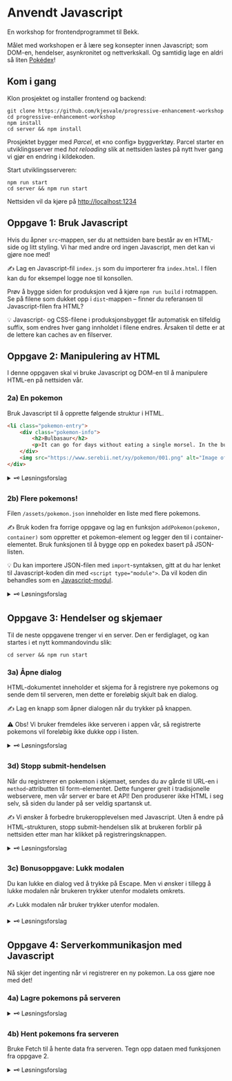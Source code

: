 # Anvendt Javascript

En workshop for frontendprogrammet til Bekk.

Målet med workshopen er å lære seg konsepter innen Javascript; som DOM-en, hendelser, asynkronitet og nettverkskall. Og samtidig lage en aldri så liten [Pokédex](https://github.com/kjesvale/anvendt-javascript/blob/main/assets/screenshots/register-pokemon.png)!

## Kom i gang

Klon prosjektet og installer frontend og backend:

```
git clone https://github.com/kjesvale/progressive-enhancement-workshop
cd progressive-enhancement-workshop
npm install
cd server && npm install
```

Prosjektet bygger med _Parcel_, et «no config» byggverktøy. Parcel starter en utviklingsserver med _hot reloading_ slik at nettsiden lastes på nytt hver gang vi gjør en endring i kildekoden.

Start utviklingsserveren:

```
npm run start
cd server && npm run start
```

Nettsiden vil da kjøre på [http://localhost:1234](http://localhost:1234)

## Oppgave 1: Bruk Javascript

Hvis du åpner `src`-mappen, ser du at nettsiden bare består av en HTML-side og litt styling. Vi har med andre ord ingen Javascript, men det kan vi gjøre noe med!

✍️ Lag en Javascript-fil `index.js` som du importerer fra `index.html`. I filen kan du for eksempel logge noe til konsollen.

Prøv å bygge siden for produksjon ved å kjøre `npm run build` i rotmappen. Se på filene som dukket opp i `dist`-mappen – finner du referansen til Javascript-filen fra HTML?

💡 Javascript- og CSS-filene i produksjonsbygget får automatisk en tilfeldig suffix, som endres hver gang innholdet i filene endres. Årsaken til dette er at de lettere kan caches av en filserver.

## Oppgave 2: Manipulering av HTML

I denne oppgaven skal vi bruke Javascript og DOM-en til å manipulere HTML-en på nettsiden vår.

### 2a) En pokemon

Bruk Javascript til å opprette følgende struktur i HTML.

```html
<li class="pokemon-entry">
    <div class="pokemon-info">
        <h2>Bulbasaur</h2>
        <p>It can go for days without eating a single morsel. In the bulb on its back, it stores energy.</p>
    </div>
    <img src="https://www.serebii.net/xy/pokemon/001.png" alt="Image of Bulbasaur" />
</div>
```

<details>
<summary>🗝 Løsningsforslag</summary>

```js
/* Opprett pokemon-noden som et listeelement */
const pokemonNode = document.createElement("li");
pokemonNode.classList.add("pokemon-entry");

/* Opprett tittel, beskrivelse og bilde */
const pokemonTitleNode = document.createElement("h2");
pokemonTitleNode.innerText = "Bulbasaur";

const pokemonDescNode = document.createElement("p");
pokemonDescNode.innerText =
    "It can go for days without eating a single morsel. In the bulb on its back, it stores energy.";

const pokemonImgNode = document.createElement("img");
pokemonImgNode.src = "https://www.serebii.net/xy/pokemon/001.png";
pokemonImgNode.alt = `Image of Bulbasaur`;

/* Legg tittel og beskrivelse i en ny div for informasjonen */
const pokemonInfoNode = document.createElement("div");
pokemonInfoNode.classList.add("pokemon-info");
pokemonInfoNode.appendChild(pokemonTitleNode);
pokemonInfoNode.appendChild(pokemonDescNode);

/* Legg info-noden og bilde-noden i pokemon-noden */
pokemonNode.appendChild(pokemonInfoNode);
pokemonNode.appendChild(pokemonImgNode);

/* Til slutt, legg til pokemon-noden i listen over pokemons */
const pokemonList = document.getElementById("pokemon-list");
pokemonList.appendChild(pokemonNode);
```

</details>


### 2b) Flere pokemons!

Filen `/assets/pokemon.json` inneholder en liste med flere pokemons.

✍️ Bruk koden fra forrige oppgave og lag en funksjon `addPokemon(pokemon, container)` som oppretter et pokemon-element og legger den til i container-elementet. Bruk funksjonen til å bygge opp en pokedex basert på JSON-listen.

💡 Du kan importere JSON-filen med `import`-syntaksen, gitt at du har lenket til Javascript-koden din med `<script type="module">`. Da vil koden din behandles som en [Javascript-modul](https://developer.mozilla.org/en-US/docs/Web/JavaScript/Guide/Modules).

<details>
<summary>🗝 Løsningsforslag</summary>

```js
import pokemon from "../../assets/pokemon.json";

populatePokemonList();

export function populatePokemonList() {
    const pokemonList = document.getElementById("pokemon-list");

    pokemon.forEach((pokemon) => {
        renderPokemon(pokemon, pokemonList);
    });
}

export function renderPokemon(pokemon, container) {
    console.log("Adding pokemon", pokemon.name);

    const pokemonNode = document.createElement("li");
    pokemonNode.classList.add("pokemon-entry");

    const pokemonTitleNode = document.createElement("h2");
    pokemonTitleNode.innerText = pokemon.name;

    const pokemonDescNode = document.createElement("p");
    pokemonDescNode.innerText = pokemon.description;

    const pokemonImgNode = document.createElement("img");
    pokemonImgNode.src = pokemon.image;
    pokemonImgNode.alt = `Image of ${pokemon.name}`;

    const pokemonInfoNode = document.createElement("div");
    pokemonInfoNode.classList.add("pokemon-info");
    pokemonInfoNode.appendChild(pokemonTitleNode);
    pokemonInfoNode.appendChild(pokemonDescNode);

    /* Legg info-noden og bilde-noden i pokemon-noden */
    pokemonNode.appendChild(pokemonInfoNode);
    pokemonNode.appendChild(pokemonImgNode);

    /* Til slutt, legg til pokemon-noden i listen over pokemons */
    container.appendChild(pokemonNode);
}
```

</details>

## Oppgave 3: Hendelser og skjemaer

Til de neste oppgavene trenger vi en server. Den er ferdiglaget, og kan startes i et nytt kommandovindu slik:

```
cd server && npm run start
```

### 3a) Åpne dialog

HTML-dokumentet inneholder et skjema for å registrere nye pokemons og sende dem til serveren, men dette er foreløbig skjult bak en dialog.

✍️ Lag en knapp som åpner dialogen når du trykker på knappen.

⚠️ Obs! Vi bruker fremdeles ikke serveren i appen vår, så registrerte pokemons vil foreløbig ikke dukke opp i listen.

<details>
<summary>🗝 Løsningsforslag</summary>

Over dialogen i HTML-strukturen:

```html
<button id="pokemon-dialog-button">New pokemon</button>
```

I Javascript:

```js
// index.js
configureDialog();

export function configureDialog() {
    const pokemonDialogButton = document.getElementById(
        "pokemon-dialog-button"
    );

    const pokemonDialog = document.getElementById("pokemon-dialog");

    pokemonDialogButton.addEventListener("click", () => {
        pokemonDialog.showModal();
    });
}
```

</details>

### 3d) Stopp submit-hendelsen

Når du registrerer en pokemon i skjemaet, sendes du av gårde til URL-en i `method`-attributten til form-elementet. Dette fungerer greit i tradisjonelle webservere, men vår server er bare et API! Den produserer ikke HTML i seg selv, så siden du lander på ser veldig spartansk ut.

✍️ Vi ønsker å forbedre brukeropplevelsen med Javascript. Uten å endre på HTML-strukturen, stopp submit-hendelsen slik at brukeren forblir på nettsiden etter man har klikket på registreringsknappen.

<details>
<summary>🗝 Løsningsforslag</summary>

```js
configureForm();

export function configureForm() {
    const form = document.getElementById("pokemon-form");

    form.addEventListener("submit", (event) => {
        event.preventDefault();
    });
}
```

</details>

### 3c) Bonusoppgave: Lukk modalen

Du kan lukke en dialog ved å trykke på Escape. Men vi ønsker i tillegg å lukke modalen når brukeren trykker utenfor modalets omkrets.

✍️ Lukk modalen når bruker trykker utenfor modalen.

<details>
<summary>🗝 Løsningsforslag</summary>

```js
configureCloseDialog();

export function configureCloseDialog() {
    const pokemonDialog = document.getElementById("pokemon-dialog");

    pokemonDialog.addEventListener("click", (event) => {
        const rectangle = pokemonDialog.getBoundingClientRect();

        if (
            event.clientY < rectangle.top ||
            event.clientY > rectangle.bottom ||
            event.clientX < rectangle.left ||
            event.clientX > rectangle.right
        ) {
            pokemonDialog.close();
        }
    });
}
```

</details>

## Oppgave 4: Serverkommunikasjon med Javascript

Nå skjer det ingenting når vi registrerer en ny pokemon. La oss gjøre noe med det!

### 4a) Lagre pokemons på serveren

<details>
<summary>🗝 Løsningsforslag</summary>

```js
const form = document.getElementById("pokemon-form");
const dialog = document.getElementById("pokemon-dialog");

handleFormSubmit();

export function handleFormSubmit() {
    form.addEventListener("submit", (event) => {
        event.preventDefault();

        const formData = new FormData(form);
        const pokemon = Object.fromEntries(formData);

        registerPokemon(pokemon);
    });
}

async function registerPokemon(pokemon) {
    console.log("formdata", pokemon);

    const response = await fetch("/api/pokemon", {
        method: "POST",
        body: JSON.stringify(pokemon),
        headers: {
            "Content-Type": "application/json",
        },
    });

    if (response.ok) {
        window.alert(await response.text());

        dialog.close();
        form.reset();
    }
}
```

</details>

### 4b) Hent pokemons fra serveren

Bruke Fetch til å hente data fra serveren. Tegn opp dataen med funksjonen fra oppgave 2.

<details>
<summary>🗝 Løsningsforslag</summary>

```js
const pokemonList = document.getElementById("pokemon-list");

populatePokemonsFromServer();

export async function populatePokemonsFromServer() {
    const response = await fetch("/api/pokemon");
    const pokemons = await response.json();

    // Fjern alt fra listen
    pokemonList.textContent = "";

    // Legg til pokemons fra server
    pokemons.forEach((pokemon) => {
        renderPokemon(pokemon, pokemonList);
    });
}
```

</details>